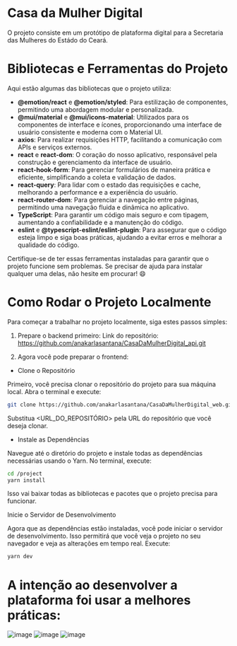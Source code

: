 # Casa da Mulher Digital
O projeto consiste em um protótipo de plataforma digital para a Secretaria das Mulheres do Estádo do Ceará.

# Bibliotecas e Ferramentas do Projeto
Aqui estão algumas das bibliotecas que o projeto utiliza:

- **@emotion/react** e **@emotion/styled**: Para estilização de componentes, permitindo uma abordagem modular e personalizada.
- **@mui/material** e **@mui/icons-material**: Utilizados para os componentes de interface e ícones, proporcionando uma interface de usuário consistente e moderna com o Material UI.
- **axios**: Para realizar requisições HTTP, facilitando a comunicação com APIs e serviços externos.
- **react** e **react-dom**: O coração do nosso aplicativo, responsável pela construção e gerenciamento da interface de usuário.
- **react-hook-form**: Para gerenciar formulários de maneira prática e eficiente, simplificando a coleta e validação de dados.
- **react-query**: Para lidar com o estado das requisições e cache, melhorando a performance e a experiência do usuário.
- **react-router-dom**: Para gerenciar a navegação entre páginas, permitindo uma navegação fluida e dinâmica no aplicativo.
- **TypeScript**: Para garantir um código mais seguro e com tipagem, aumentando a confiabilidade e a manutenção do código.
- **eslint** e **@typescript-eslint/eslint-plugin**: Para assegurar que o código esteja limpo e siga boas práticas, ajudando a evitar erros e melhorar a qualidade do código.
  
Certifique-se de ter essas ferramentas instaladas para garantir que o projeto funcione sem problemas. Se precisar de ajuda para instalar qualquer uma delas, não hesite em procurar! 😄

# Como Rodar o Projeto Localmente
Para começar a trabalhar no projeto localmente, siga estes passos simples:

1) Prepare o backend primeiro:
Link do repositório: https://github.com/anakarlasantana/CasaDaMulherDigital_api.git

2) Agora você pode preparar o frontend:
- Clone o Repositório

Primeiro, você precisa clonar o repositório do projeto para sua máquina local. Abra o terminal e execute:

```bash
git clone https://github.com/anakarlasantana/CasaDaMulherDigital_web.git
```
Substitua <URL_DO_REPOSITÓRIO> pela URL do repositório que você deseja clonar.

- Instale as Dependências

Navegue até o diretório do projeto e instale todas as dependências necessárias usando o Yarn. No terminal, execute:

```bash
cd /project
yarn install
```
Isso vai baixar todas as bibliotecas e pacotes que o projeto precisa para funcionar.

Inicie o Servidor de Desenvolvimento

Agora que as dependências estão instaladas, você pode iniciar o servidor de desenvolvimento. Isso permitirá que você veja o projeto no seu navegador e veja as alterações em tempo real. Execute:

```bash
yarn dev
```
# A intenção ao desenvolver a plataforma foi usar a melhores práticas:
![image](https://github.com/user-attachments/assets/ead7c12b-60f0-4a51-ae3c-e11a50b4a565)
![image](https://github.com/user-attachments/assets/da9d05cc-3e9e-4b20-8955-911f7347cbee)
![image](https://github.com/user-attachments/assets/585259d4-4289-4331-93c9-8fa88f30764f)


